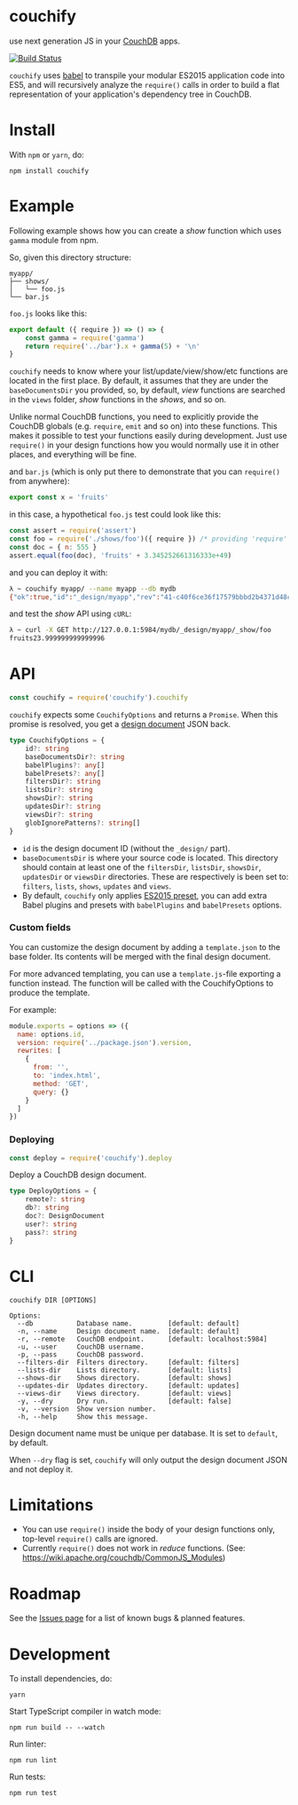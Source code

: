 # couchify

use next generation JS in your [CouchDB](http://couchdb.apache.org) apps.

[![Build Status](https://travis-ci.org/wearereasonablepeople/couchify.svg?branch=master)](https://travis-ci.org/wearereasonablepeople/couchify)

`couchify` uses [babel](https://babeljs.io) to transpile your modular ES2015 application code into ES5, and will recursively analyze the `require()` calls in order to build a flat representation of your application's dependency tree in CouchDB.

# Install

With `npm` or `yarn`, do:

```
npm install couchify
```

# Example

Following example shows how you can create a _show_ function which uses `gamma` module from npm.

So, given this directory structure:

```
myapp/
├── shows/
│   └── foo.js
└── bar.js
```

`foo.js` looks like this:

```js
export default ({ require }) => () => {
    const gamma = require('gamma')
    return require('../bar').x + gamma(5) + '\n'
}
```

`couchify` needs to know where your list/update/view/show/etc functions are located in the first place. By default, it assumes that they are under the `baseDocumentsDir` you provided, so, by default, _view_ functions are searched in the `views` folder, _show_ functions in the _shows_, and so on.

Unlike normal CouchDB functions, you need to explicitly provide the CouchDB globals (e.g. `require`, `emit` and so on) into these functions. This makes it possible to test your functions easily during development. Just use `require()` in your design functions how you would normally use it in other places, and everything will be fine.

and `bar.js` (which is only put there to demonstrate that you can `require()` from anywhere):

```js
export const x = 'fruits'
```

in this case, a hypothetical `foo.js` test could look like this:

```js
const assert = require('assert')
const foo = require('./shows/foo')({ require }) /* providing 'require' here */
const doc = { n: 555 }
assert.equal(foo(doc), 'fruits' + 3.345252661316333e+49)
```

and you can deploy it with:

```sh
λ ~ couchify myapp/ --name myapp --db mydb
{"ok":true,"id":"_design/myapp","rev":"41-c40f6ce36f17579bbbd2b4371d48c8ce"}
```

and test the _show_ API using `cURL`:

```sh
λ ~ curl -X GET http://127.0.0.1:5984/mydb/_design/myapp/_show/foo
fruits23.999999999999996
```

# API

```js
const couchify = require('couchify').couchify
```

`couchify` expects some `CouchifyOptions` and returns a `Promise`. When this promise is resolved, you get a [design document](http://guide.couchdb.org/draft/design.html) JSON back.

```ts
type CouchifyOptions = {
    id?: string
    baseDocumentsDir?: string
    babelPlugins?: any[]
    babelPresets?: any[]
    filtersDir?: string
    listsDir?: string
    showsDir?: string
    updatesDir?: string
    viewsDir?: string
    globIgnorePatterns?: string[]
}
```

* `id` is the design document ID (without the `_design/` part).
* `baseDocumentsDir` is where your source code is located. This directory should contain at least one of the `filtersDir`, `listsDir`, `showsDir`, `updatesDir` or `viewsDir` directories. These are respectively is been set to: `filters`, `lists`, `shows`, `updates` and `views`.
* By default, `couchify` only applies [ES2015 preset](https://babeljs.io/docs/plugins/preset-es2015/), you can add extra Babel plugins and presets with `babelPlugins` and `babelPresets` options.

### Custom fields

You can customize the design document by adding a `template.json` to the base
folder. Its contents will be merged with the final design document.

For more advanced templating, you can use a `template.js`-file exporting a
function instead. The function will be called with the CouchifyOptions to
produce the template.

For example:

```js
module.exports = options => ({
  name: options.id,
  version: require('../package.json').version,
  rewrites: [
    {
      from: '',
      to: 'index.html',
      method: 'GET',
      query: {}
    }
  ]
})
```

### Deploying

```js
const deploy = require('couchify').deploy
```

Deploy a CouchDB design document.

```ts
type DeployOptions = {
    remote?: string
    db?: string
    doc?: DesignDocument
    user?: string
    pass?: string
}
```

# CLI

```
couchify DIR [OPTIONS]

Options:
  --db           Database name.         [default: default]
  -n, --name     Design document name.  [default: default]
  -r, --remote   CouchDB endpoint.      [default: localhost:5984]
  -u, --user     CouchDB username.
  -p, --pass     CouchDB password.
  --filters-dir  Filters directory.     [default: filters]
  --lists-dir    Lists directory.       [default: lists]
  --shows-dir    Shows directory.       [default: shows]
  --updates-dir  Updates directory.     [default: updates]
  --views-dir    Views directory.       [default: views]
  -y, --dry      Dry run.               [default: false]
  -v, --version  Show version number.
  -h, --help     Show this message.
```

Design document name must be unique per database. It is set to `default`, by default.

When `--dry` flag is set, `couchify` will only output the design document JSON and not deploy it.

# Limitations

* You can use `require()` inside the body of your design functions only, top-level `require()` calls are ignored.
* Currently `require()` does not work in _reduce_ functions. (See: https://wiki.apache.org/couchdb/CommonJS_Modules)

# Roadmap

See the [Issues page](https://github.com/wearereasonablepeople/couchify/issues) for a list of known bugs & planned features.

# Development

To install dependencies, do:

```
yarn
```

Start TypeScript compiler in watch mode:

```
npm run build -- --watch
```

Run linter:

```
npm run lint
```

Run tests:

```
npm run test
```
